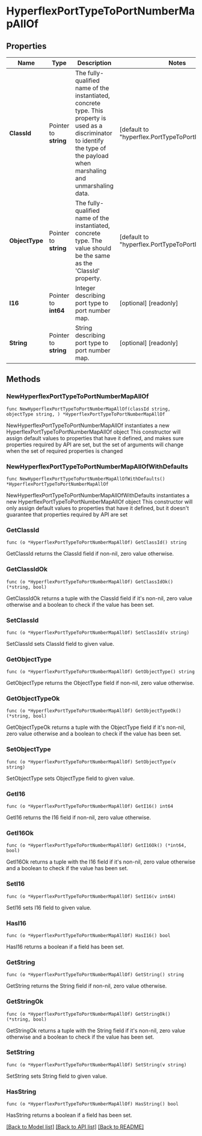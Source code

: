 # HyperflexPortTypeToPortNumberMapAllOf

## Properties

Name | Type | Description | Notes
------------ | ------------- | ------------- | -------------
**ClassId** | Pointer to **string** | The fully-qualified name of the instantiated, concrete type. This property is used as a discriminator to identify the type of the payload when marshaling and unmarshaling data. | [default to "hyperflex.PortTypeToPortNumberMap"]
**ObjectType** | Pointer to **string** | The fully-qualified name of the instantiated, concrete type. The value should be the same as the &#39;ClassId&#39; property. | [default to "hyperflex.PortTypeToPortNumberMap"]
**I16** | Pointer to **int64** | Integer describing port type to port number map. | [optional] [readonly] 
**String** | Pointer to **string** | String describing port type to port number map. | [optional] [readonly] 

## Methods

### NewHyperflexPortTypeToPortNumberMapAllOf

`func NewHyperflexPortTypeToPortNumberMapAllOf(classId string, objectType string, ) *HyperflexPortTypeToPortNumberMapAllOf`

NewHyperflexPortTypeToPortNumberMapAllOf instantiates a new HyperflexPortTypeToPortNumberMapAllOf object
This constructor will assign default values to properties that have it defined,
and makes sure properties required by API are set, but the set of arguments
will change when the set of required properties is changed

### NewHyperflexPortTypeToPortNumberMapAllOfWithDefaults

`func NewHyperflexPortTypeToPortNumberMapAllOfWithDefaults() *HyperflexPortTypeToPortNumberMapAllOf`

NewHyperflexPortTypeToPortNumberMapAllOfWithDefaults instantiates a new HyperflexPortTypeToPortNumberMapAllOf object
This constructor will only assign default values to properties that have it defined,
but it doesn't guarantee that properties required by API are set

### GetClassId

`func (o *HyperflexPortTypeToPortNumberMapAllOf) GetClassId() string`

GetClassId returns the ClassId field if non-nil, zero value otherwise.

### GetClassIdOk

`func (o *HyperflexPortTypeToPortNumberMapAllOf) GetClassIdOk() (*string, bool)`

GetClassIdOk returns a tuple with the ClassId field if it's non-nil, zero value otherwise
and a boolean to check if the value has been set.

### SetClassId

`func (o *HyperflexPortTypeToPortNumberMapAllOf) SetClassId(v string)`

SetClassId sets ClassId field to given value.


### GetObjectType

`func (o *HyperflexPortTypeToPortNumberMapAllOf) GetObjectType() string`

GetObjectType returns the ObjectType field if non-nil, zero value otherwise.

### GetObjectTypeOk

`func (o *HyperflexPortTypeToPortNumberMapAllOf) GetObjectTypeOk() (*string, bool)`

GetObjectTypeOk returns a tuple with the ObjectType field if it's non-nil, zero value otherwise
and a boolean to check if the value has been set.

### SetObjectType

`func (o *HyperflexPortTypeToPortNumberMapAllOf) SetObjectType(v string)`

SetObjectType sets ObjectType field to given value.


### GetI16

`func (o *HyperflexPortTypeToPortNumberMapAllOf) GetI16() int64`

GetI16 returns the I16 field if non-nil, zero value otherwise.

### GetI16Ok

`func (o *HyperflexPortTypeToPortNumberMapAllOf) GetI16Ok() (*int64, bool)`

GetI16Ok returns a tuple with the I16 field if it's non-nil, zero value otherwise
and a boolean to check if the value has been set.

### SetI16

`func (o *HyperflexPortTypeToPortNumberMapAllOf) SetI16(v int64)`

SetI16 sets I16 field to given value.

### HasI16

`func (o *HyperflexPortTypeToPortNumberMapAllOf) HasI16() bool`

HasI16 returns a boolean if a field has been set.

### GetString

`func (o *HyperflexPortTypeToPortNumberMapAllOf) GetString() string`

GetString returns the String field if non-nil, zero value otherwise.

### GetStringOk

`func (o *HyperflexPortTypeToPortNumberMapAllOf) GetStringOk() (*string, bool)`

GetStringOk returns a tuple with the String field if it's non-nil, zero value otherwise
and a boolean to check if the value has been set.

### SetString

`func (o *HyperflexPortTypeToPortNumberMapAllOf) SetString(v string)`

SetString sets String field to given value.

### HasString

`func (o *HyperflexPortTypeToPortNumberMapAllOf) HasString() bool`

HasString returns a boolean if a field has been set.


[[Back to Model list]](../README.md#documentation-for-models) [[Back to API list]](../README.md#documentation-for-api-endpoints) [[Back to README]](../README.md)


